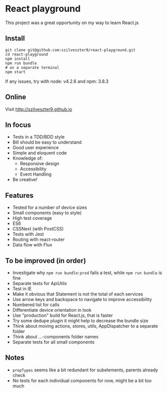 # React playground

This project was a great opportunity on my way to learn React.js

## Install
```
git clone git@github.com:szilveszter9/react-playground.git
cd react-playground
npm install
npm run bundle
# on a separate terminal
npm start
```
If any issues, try with node: v4.2.6 and npm: 3.8.3

## Online

Visit http://szilveszter9.github.io

## In focus

* Tests in a TDD/BDD style
* Bill should be easy to understand
* Good user experience
* Simple and eloquent code
* Knowledge of:
  * Responsive design
  * Accessibility
  * Event Handling
* Be creative!

## Features

* Tested for a number of device sizes
* Small components (easy to style)
* High test coverage
* ES6
* CSSNext (with PostCSS)
* Tests with Jest
* Routing with react-router
* Data flow with Flux

## To be improved (in order)

* Investigate why `npm run bundle:prod` fails a test, while `npm run bundle` is fine
* Separate tests for ApiUtils
* Test in IE
* Make it obvious that Statement is not the total of each services
* Use arrow keys and backspace to navigate to improve accessibility
* Numbered list for calls
* Differentiate device orientation in look
* Use "production" build for React.js, that is faster
* Try some dedupe plugin it might help to decrease the bundle size
* Think about moving actions, stores, utils, AppDispatcher to a separate folder
* Think about ...-components folder names
* Separate tests for all small components

## Notes
* `propTypes` seems like a bit redundant for subelements, parents already check
* No tests for each individual components for now, might be a bit too much
